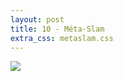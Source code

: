 ```yaml
---
layout: post
title: 10 - Méta-Slam
extra_css: metaslam.css
---
```


<img src="/img/10.metaslam.jpg"/>
